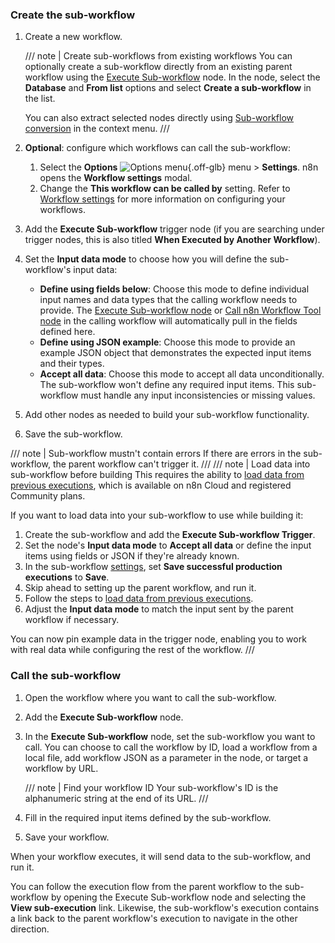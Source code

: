 ### Create the sub-workflow


1. Create a new workflow.

    /// note | Create sub-workflows from existing workflows
    You can optionally create a sub-workflow directly from an existing parent workflow using the [Execute Sub-workflow](/integrations/builtin/core-nodes/n8n-nodes-base.executeworkflow.md) node. In the node, select the **Database** and **From list** options and select **Create a sub-workflow** in the list.

	You can also extract selected nodes directly using [Sub-workflow conversion](/workflows/subworkflow-conversion.md) in the context menu.
    ///

1. **Optional**: configure which workflows can call the sub-workflow:
	1. Select the **Options** <span class="n8n-inline-image">![Options menu](/_images/common-icons/three-dot-options-menu.png){.off-glb}</span> menu > **Settings**. n8n opens the **Workflow settings** modal.
	1. Change the **This workflow can be called by** setting.	Refer to [Workflow settings](/workflows/settings.md) for more information on configuring your workflows.
1. Add the **Execute Sub-workflow** trigger node (if you are searching under trigger nodes, this is also titled **When Executed by Another Workflow**).
1. Set the **Input data mode** to choose how you will define the sub-workflow's input data:
	* **Define using fields below**: Choose this mode to define individual input names and data types that the calling workflow needs to provide. The [Execute Sub-workflow node](/integrations/builtin/core-nodes/n8n-nodes-base.executeworkflow.md) or [Call n8n Workflow Tool node](/integrations/builtin/cluster-nodes/sub-nodes/n8n-nodes-langchain.toolworkflow.md) in the calling workflow will automatically pull in the fields defined here.
	* **Define using JSON example**: Choose this mode to provide an example JSON object that demonstrates the expected input items and their types.
	* **Accept all data**: Choose this mode to accept all data unconditionally. The sub-workflow won't define any required input items. This sub-workflow must handle any input inconsistencies or missing values.
1. Add other nodes as needed to build your sub-workflow functionality.
1. Save the sub-workflow.

/// note | Sub-workflow mustn't contain errors
If there are errors in the sub-workflow, the parent workflow can't trigger it.
///
/// note | Load data into sub-workflow before building
This requires the ability to [load data from previous executions](/workflows/executions/debug.md), which is available on n8n Cloud and registered Community plans.

If you want to load data into your sub-workflow to use while building it:

1. Create the sub-workflow and add the **Execute Sub-workflow Trigger**. 
1. Set the node's **Input data mode** to **Accept all data** or define the input items using fields or JSON if they're already known.
1. In the sub-workflow [settings](/workflows/settings.md), set **Save successful production executions** to **Save**. 
1. Skip ahead to setting up the parent workflow, and run it.
1. Follow the steps to [load data from previous executions](/workflows/executions/debug.md).
1. Adjust the **Input data mode** to match the input sent by the parent workflow if necessary.

You can now pin example data in the trigger node, enabling you to work with real data while configuring the rest of the workflow.
///


### Call the sub-workflow

1. Open the workflow where you want to call the sub-workflow.
1. Add the **Execute Sub-workflow** node.
1. In the **Execute Sub-workflow** node, set the sub-workflow you want to call. You can choose to call the workflow by ID, load a workflow from a local file, add workflow JSON as a parameter in the node, or target a workflow by URL.

    /// note | Find your workflow ID
    Your sub-workflow's ID is the alphanumeric string at the end of its URL.
    ///

1. Fill in the required input items defined by the sub-workflow.
1. Save your workflow.

When your workflow executes, it will send data to the sub-workflow, and run it.

You can follow the execution flow from the parent workflow to the sub-workflow by opening the Execute Sub-workflow node and selecting the **View sub-execution** link. Likewise, the sub-workflow's execution contains a link back to the parent workflow's execution to navigate in the other direction.
